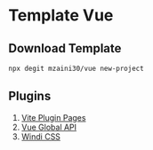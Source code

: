 # Template Vue

## Download Template

```bash
npx degit mzaini30/vue new-project
```

## Plugins

1. [Vite Plugin Pages](https://github.com/hannoeru/vite-plugin-pages)
1. [Vue Global API](https://www.npmjs.com/package/vue-global-api)
1. [Windi CSS](https://windicss.org/)